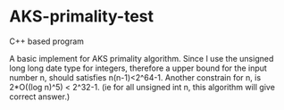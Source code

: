 # AKS-primality-test
C++ based program

A basic implement for AKS primality algorithm. Since I use the unsigned long long date type for integers, therefore a upper bound for the input number n, should satisfies n(n-1)<2^64-1. Another constrain for n, is 2*O((log n)^5) < 2^32-1. (ie for all unsigned int n, this algorithm will give correct answer.)
